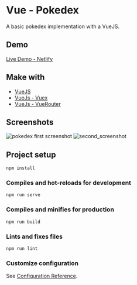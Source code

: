 # Vue - Pokedex
A basic pokedex implementation with a VueJS.

## Demo
[Live Demo - Netlify](https://stupefied-knuth-af7c30.netlify.app)

## Make with
- [VueJS](https://vuejs.org/)
- [VueJs - Vuex](https://vuex.vuejs.org)
- [VueJs - VueRouter](https://router.vuejs.org)

## Screenshots
![pokedex first screenshot](https://user-images.githubusercontent.com/22582753/148701725-d709cda7-3c2e-4d0b-b3da-14f9ecdbc1d4.png)
![second_screenshot](https://user-images.githubusercontent.com/22582753/148704548-c3cc130b-51b9-4d6f-86e7-264442587bee.png)

## Project setup
```
npm install
```

### Compiles and hot-reloads for development
```
npm run serve
```

### Compiles and minifies for production
```
npm run build
```

### Lints and fixes files
```
npm run lint
```

### Customize configuration
See [Configuration Reference](https://cli.vuejs.org/config/).
